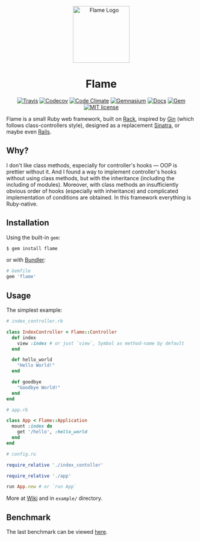 <p align="center">
	<img src="https://raw.githubusercontent.com/AlexWayfer/flame/master/public/favicon.ico" height="150" alt="Flame Logo" title="Logo from open-source Elusive-Iconfont (https://github.com/reduxframework/elusive-iconfont)" />
</p>

<h1 align="center">Flame</h1>

<p align="center">
	<a href="https://travis-ci.org/AlexWayfer/flame"><img src="https://img.shields.io/travis/AlexWayfer/flame.svg?style=flat-square" alt="Travis" /></a>
	<a href="https://codecov.io/gh/AlexWayfer/flame"><img src="https://img.shields.io/codecov/c/github/AlexWayfer/flame.svg?style=flat-square" alt="Codecov" /></a>
	<a href="https://codeclimate.com/github/AlexWayfer/flame"><img src="https://img.shields.io/codeclimate/maintainability/AlexWayfer/flame.svg?style=flat-square" alt="Code Climate" /></a>
	<a href="https://gemnasium.com/github.com/AlexWayfer/flame"><img src="https://img.shields.io/gemnasium/AlexWayfer/flame.svg?style=flat-square" alt="Gemnasium" /></a>
	<a href="http://inch-ci.org/github/AlexWayfer/flame"><img src="http://inch-ci.org/github/AlexWayfer/flame.svg?branch=master&style=flat-square" alt="Docs" /></a>
	<a href="https://rubygems.org/gems/flame"><img src="https://img.shields.io/gem/v/flame.svg?style=flat-square" alt="Gem" /></a>
	<a href="https://github.com/AlexWayfer/flame/blob/master/LICENSE"><img src="https://img.shields.io/github/license/mashape/apistatus.svg?style=flat-square" alt="MIT license" /></a>
</p>

Flame is a small Ruby web framework,
built on [Rack](https://github.com/rack/rack),
inspired by [Gin](https://github.com/jcasts/gin)
(which follows class-controllers style),
designed as a replacement [Sinatra](https://github.com/sinatra/sinatra),
or maybe even [Rails](https://github.com/rails/rails).

## Why?

I don't like class methods, especially for controller's hooks — OOP is prettier without it. And I found a way to implement controller's hooks without using class methods, but with the inheritance (including the including of modules). Moreover, with class methods an insufficiently obvious order of hooks (especially with inheritance) and complicated implementation of conditions are obtained. In this framework everything is Ruby-native.

## Installation

Using the built-in `gem`:

```bash
$ gem install flame
```

or with [Bundler](http://bundler.io/):

```ruby
# Gemfile
gem 'flame'
```

## Usage

The simplest example:

```ruby
# index_controller.rb

class IndexController < Flame::Controller
  def index
    view :index # or just `view`, Symbol as method-name by default
  end

  def hello_world
    "Hello World!"
  end

  def goodbye
    "Goodbye World!"
  end
end

# app.rb

class App < Flame::Application
  mount :index do
    get '/hello', :hello_world
  end
end

# config.ru

require_relative './index_contoller'

require_relative './app'

run App.new # or `run App`
```

More at [Wiki](https://github.com/AlexWayfer/flame/wiki) and in `example/` directory.

## Benchmark

The last benchmark can be viewed [here](https://github.com/luislavena/bench-micro).
